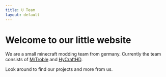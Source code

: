 ```yaml
---
title: U Team
layout: default
---
```


# Welcome to our little website

We are a small minecraft modding team from germany. Currently the team consists of [MrTroble](https://github.com/mrtroble) and [HyCraftHD](https://github.com/hycrafthd).

Look around to find our projects and more from us.